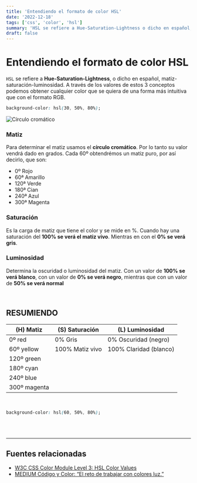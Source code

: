 ```yaml
---
title: 'Entendiendo el formato de color HSL'
date: '2022-12-18'
tags: ['css', 'color', 'hsl']
summary: 'HSL se refiere a Hue-Saturation-Lightness o dicho en español, matiz-saturación-luminosidad. A través de los valores de estos 3 conceptos podemos obtener cualquier color que se quiera de una forma más intuitiva que con el formato RGB.'
draft: false
---
```


# Entendiendo el formato de color HSL

`HSL` se refiere a **Hue-Saturation-Lightness**, o dicho en español, matiz-saturación-luminosidad. A través de los valores de estos 3 conceptos podemos obtener cualquier color que se quiera de una forma más intuitiva que con el formato RGB.

```css
background-color: hsl(30, 50%, 80%);
```

![Círculo cromático](https://miro.medium.com/v2/resize:fit:828/format:webp/1*dIyn9X82u-4lGO-7APyOKA.jpeg 'Círbulo cromático. Gracias a María Paulina por su artículo en Medium (ver en fuentes relacionadas)')

### **Matiz**

Para determinar el matiz usamos el **círculo cromático**. Por lo tanto su valor vendrá dado en grados. Cada 60º obtendrémos un matiz puro, por así decirlo, que son:

- 0º Rojo
- 60ª Amarillo
- 120ª Verde
- 180ª Cian
- 240ª Azul
- 300ª Magenta

### **Saturación**

Es la carga de matiz que tiene el color y se mide en %. Cuando hay una saturación del **100% se verá el matiz vivo**. Mientras en con el **0% se verá gris**.

### **Luminosidad**

Determina la oscuridad o luminosidad del matiz. Con un valor de **100% se verá blanco**, con un valor de **0% se verá negro**, mientras que con un valor de **50% se verá normal**

<br />

## RESUMIENDO

| (H) Matiz    | (S) Saturación  | (L) Luminosidad        |
| ------------ | --------------- | ---------------------- |
| 0º red       | 0% Gris         | 0% Oscuridad (negro)   |
| 60º yellow   | 100% Matiz vivo | 100% Claridad (blanco) |
| 120º green   |                 |                        |
| 180º cyan    |                 |                        |
| 240º blue    |                 |                        |
| 300º magenta |                 |                        |

<br />

```css
background-color: hsl(60, 50%, 80%);
```

<br />
<br />
<hr />

## Fuentes relacionadas

- [W3C CSS Color Module Level 3: HSL Color Values](https://www.w3.org/TR/css-color-3/#hsl-color)
- [MEDIUM Código y Color: “El reto de trabajar con colores luz.”](https://jemapau.medium.com/c%C3%B3digo-y-color-el-reto-de-trabajar-con-colores-luz-ac76f736fa3a)
